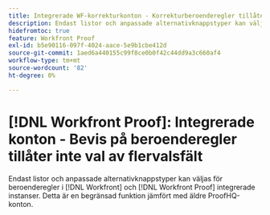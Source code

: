 ```yaml
---
title: Integrerade WF-korrekturkonton - Korrekturberoenderegler tillåter inte val av flervalsfält
description: Endast listor och anpassade alternativknappstyper kan väljas för beroenderegler i [!DNL Workfront] och [!DNL Workfront Proof] integrerade instanser. Detta är en begränsad funktion jämfört med äldre ProofHQ-konton.
hidefromtoc: true
feature: Workfront Proof
exl-id: b5e90116-097f-4024-aace-5e9b1cbe412d
source-git-commit: 1aed6a440155c99f8ce0b0f42c44dd9a3c660af4
workflow-type: tm+mt
source-wordcount: '82'
ht-degree: 0%

---
```


# [!DNL Workfront Proof]: Integrerade konton - Bevis på beroenderegler tillåter inte val av flervalsfält

<!--valid issue; Won't fix-->

Endast listor och anpassade alternativknappstyper kan väljas för beroenderegler i [!DNL Workfront] och [!DNL Workfront Proof] integrerade instanser. Detta är en begränsad funktion jämfört med äldre ProofHQ-konton.
